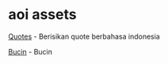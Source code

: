 # aoi assets

[Quotes](https://raw.githubusercontent.com/aoi-discord-bot/assets/main/Quotes.json) - Berisikan quote berbahasa indonesia

[Bucin](https://raw.githubusercontent.com/aoi-discord-bot/assets/main/Bucin.json) - Bucin
